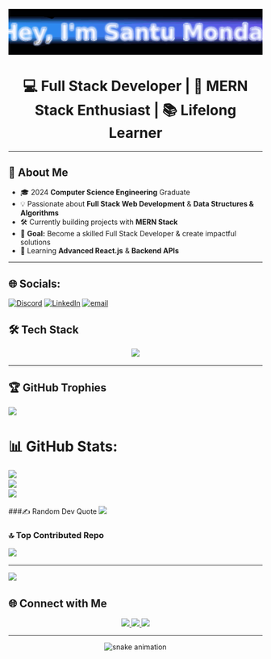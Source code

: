 
<!-- Banner -->
<p align="center">
  <img src="https://raw.githubusercontent.com/SantuxD/SantuxD/main/banner.gif" alt="Hey, I'm Santu Mondal" />
</p>

<h1 align="center">💻 Full Stack Developer | 🚀 MERN Stack Enthusiast | 📚 Lifelong Learner</h1>

---



## 🚀 About Me  
- 🎓 2024 **Computer Science Engineering** Graduate  
- 💡 Passionate about **Full Stack Web Development** & **Data Structures & Algorithms**  
- 🛠 Currently building projects with **MERN Stack**  
- 🎯 **Goal:** Become a skilled Full Stack Developer & create impactful solutions  
- 🌱 Learning **Advanced React.js** & **Backend APIs**  

---

## 🌐 Socials:
[![Discord](https://img.shields.io/badge/Discord-%237289DA.svg?logo=discord&logoColor=white)](https://discord.gg/887956448041132052) [![LinkedIn](https://img.shields.io/badge/LinkedIn-%230077B5.svg?logo=linkedin&logoColor=white)](https://linkedin.com/in/santu-mondal-049a16211) [![email](https://img.shields.io/badge/Email-D14836?logo=gmail&logoColor=white)](mailto:mondalsantu104@gmail.com) 


## 🛠 Tech Stack  
<p align="center">
  <img src="https://skillicons.dev/icons?i=java,javascript,react,nodejs,express,mongodb,html,css,tailwind,bootstrap,git,github,postman,mysql,nginx,graphql,vercel,aws,docker,firebase,postgresql,vscode" />
</p>

---
 
<!--
# 💻 Tech Stack:
![C](https://img.shields.io/badge/c-%2300599C.svg?style=plastic&logo=c&logoColor=white) ![C++](https://img.shields.io/badge/c++-%2300599C.svg?style=plastic&logo=c%2B%2B&logoColor=white) ![CSS3](https://img.shields.io/badge/css3-%231572B6.svg?style=plastic&logo=css3&logoColor=white) ![HTML5](https://img.shields.io/badge/html5-%23E34F26.svg?style=plastic&logo=html5&logoColor=white) ![Java](https://img.shields.io/badge/java-%23ED8B00.svg?style=plastic&logo=openjdk&logoColor=white) ![JavaScript](https://img.shields.io/badge/javascript-%23323330.svg?style=plastic&logo=javascript&logoColor=%23F7DF1E) ![Vercel](https://img.shields.io/badge/vercel-%23000000.svg?style=plastic&logo=vercel&logoColor=white) ![Firebase](https://img.shields.io/badge/firebase-%23039BE5.svg?style=plastic&logo=firebase) ![AWS](https://img.shields.io/badge/AWS-%23FF9900.svg?style=plastic&logo=amazon-aws&logoColor=white) ![Context-API](https://img.shields.io/badge/Context--Api-000000?style=plastic&logo=react) ![EJS](https://img.shields.io/badge/ejs-%23B4CA65.svg?style=plastic&logo=ejs&logoColor=black) ![Express.js](https://img.shields.io/badge/express.js-%23404d59.svg?style=plastic&logo=express&logoColor=%2361DAFB) ![JWT](https://img.shields.io/badge/JWT-black?style=plastic&logo=JSON%20web%20tokens) ![Next JS](https://img.shields.io/badge/Next-black?style=plastic&logo=next.js&logoColor=white) ![NPM](https://img.shields.io/badge/NPM-%23CB3837.svg?style=plastic&logo=npm&logoColor=white) ![NodeJS](https://img.shields.io/badge/node.js-6DA55F?style=plastic&logo=node.js&logoColor=white) ![Nodemon](https://img.shields.io/badge/NODEMON-%23323330.svg?style=plastic&logo=nodemon&logoColor=%BBDEAD) ![React](https://img.shields.io/badge/react-%2320232a.svg?style=plastic&logo=react&logoColor=%2361DAFB) ![React Router](https://img.shields.io/badge/React_Router-CA4245?style=plastic&logo=react-router&logoColor=white) ![React Hook Form](https://img.shields.io/badge/React%20Hook%20Form-%23EC5990.svg?style=plastic&logo=reacthookform&logoColor=white) ![Vite](https://img.shields.io/badge/vite-%23646CFF.svg?style=plastic&logo=vite&logoColor=white) ![TailwindCSS](https://img.shields.io/badge/tailwindcss-%2338B2AC.svg?style=plastic&logo=tailwind-css&logoColor=white) ![Bootstrap](https://img.shields.io/badge/bootstrap-%238511FA.svg?style=plastic&logo=bootstrap&logoColor=white) ![Nginx](https://img.shields.io/badge/nginx-%23009639.svg?style=plastic&logo=nginx&logoColor=white) ![MySQL](https://img.shields.io/badge/mysql-4479A1.svg?style=plastic&logo=mysql&logoColor=white) ![MongoDB](https://img.shields.io/badge/MongoDB-%234ea94b.svg?style=plastic&logo=mongodb&logoColor=white) ![Firebase](https://img.shields.io/badge/firebase-a08021?style=plastic&logo=firebase&logoColor=ffcd34) ![Postgres](https://img.shields.io/badge/postgres-%23316192.svg?style=plastic&logo=postgresql&logoColor=white) ![Prisma](https://img.shields.io/badge/Prisma-3982CE?style=plastic&logo=Prisma&logoColor=white) ![Framer](https://img.shields.io/badge/Framer-black?style=plastic&logo=framer&logoColor=blue) ![Canva](https://img.shields.io/badge/Canva-%2300C4CC.svg?style=plastic&logo=Canva&logoColor=white) ![Git](https://img.shields.io/badge/git-%23F05033.svg?style=plastic&logo=git&logoColor=white) ![GitHub](https://img.shields.io/badge/github-%23121011.svg?style=plastic&logo=github&logoColor=white) ![Postman](https://img.shields.io/badge/Postman-FF6C37?style=plastic&logo=postman&logoColor=white)

-->

## 🏆 GitHub Trophies
![](https://github-profile-trophy.vercel.app/?username=SantuxD&theme=radical&no-frame=false&no-bg=true&margin-w=4)


# 📊 GitHub Stats:
![](https://github-readme-stats.vercel.app/api?username=SantuxD&theme=radical&hide_border=false&include_all_commits=true&count_private=false)<br/>
![](https://nirzak-streak-stats.vercel.app/?user=SantuxD&theme=radical&hide_border=false)<br/>
![](https://github-readme-stats.vercel.app/api/top-langs/?username=SantuxD&theme=radical&hide_border=false&include_all_commits=true&count_private=false&layout=compact)



###✍️ Random Dev Quote
![](https://quotes-github-readme.vercel.app/api?type=horizontal&theme=radical)

### 🔝 Top Contributed Repo
![](https://github-contributor-stats.vercel.app/api?username=SantuxD&limit=5&theme=dark&combine_all_yearly_contributions=true)

---
[![](https://visitcount.itsvg.in/api?id=SantuxD&icon=0&color=0)](https://visitcount.itsvg.in)


## 🌐 Connect with Me  
<p align="center">
  <a href="https://www.linkedin.com/in/YOUR-LINKEDIN/" target="https://linkedin.com/in/santu-mondal-049a16211">
    <img src="https://img.shields.io/badge/LinkedIn-%230077B5.svg?&style=for-the-badge&logo=linkedin&logoColor=white" />
  </a>
  <a href="YOUR-PORTFOLIO-LINK" target="_blank">
    <img src="https://img.shields.io/badge/Portfolio-%23000000.svg?&style=for-the-badge&logo=firefox&logoColor=white" />
  </a>
  <a href="mailto:mondalsantu104@gmail.com" target="_blank">
    <img src="https://img.shields.io/badge/Email-%23EA4335.svg?&style=for-the-badge&logo=gmail&logoColor=white" />
  </a>
</p>

---

<p align="center">
  <img src="https://raw.githubusercontent.com/SantuMondal/SantuMondal/output/github-contribution-grid-snake.svg" alt="snake animation" />
</p>




















